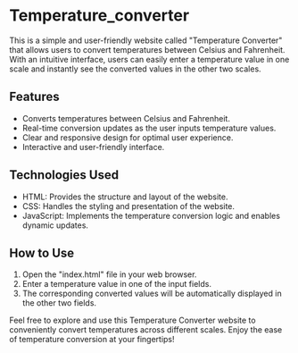 # Temperature_converter

This is a simple and user-friendly website called "Temperature Converter" that allows users to convert temperatures between Celsius and  Fahrenheit. With an intuitive interface, users can easily enter a temperature value in one scale and instantly see the converted values in the other two scales.

## Features

- Converts temperatures between Celsius and Fahrenheit.
- Real-time conversion updates as the user inputs temperature values.
- Clear and responsive design for optimal user experience.
- Interactive and user-friendly interface.

## Technologies Used

- HTML: Provides the structure and layout of the website.
- CSS: Handles the styling and presentation of the website.
- JavaScript: Implements the temperature conversion logic and enables dynamic updates.

## How to Use

1. Open the "index.html" file in your web browser.
2. Enter a temperature value in one of the input fields.
3. The corresponding converted values will be automatically displayed in the other two fields.

Feel free to explore and use this Temperature Converter website to conveniently convert temperatures across different scales. Enjoy the ease of temperature conversion at your fingertips!
